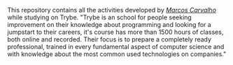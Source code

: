 This repository contains all the activities developed by _[Marcos Carvalho](https://www.linkedin.com/in/itsmarcoscarvalho/)_ while studying on Trybe.
"Trybe is an school for people seeking improvement on their knowledge about programming and looking for a jumpstart to their careers, it's course has more than 1500 hours of classes, both online and recorded. Their focus is to prepare a completely ready professional, trained in every fundamental aspect of computer science and with knowledge about the most common used technologies on companies."
